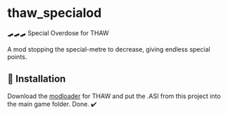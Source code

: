 # thaw_specialod
🛹🛹🛹 Special Overdose for THAW

A mod stopping the special-metre to decrease, giving endless special points.

## 🔧 Installation 
Download the [modloader](https://github.com/michael-fa/thaw-modloader) for THAW and put the .ASI from this project into the main game folder.
Done. ✔️

